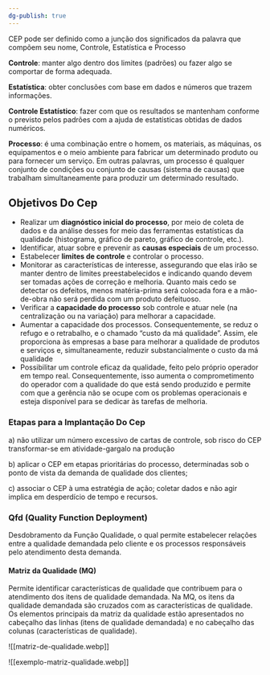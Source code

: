 ```yaml
---
dg-publish: true
---
```


CEP pode ser definido como a junção dos significados da palavra que compõem seu nome, Controle, Estatística e Processo

**Controle**: manter algo dentro dos limites (padrões) ou fazer algo se comportar de forma adequada.

**Estatística**: obter conclusões com base em dados e números que trazem informações.

**Controle Estatístico**: fazer com que os resultados se mantenham conforme o previsto pelos padrões com a ajuda de estatísticas obtidas de dados numéricos.

**Processo**: é uma combinação entre o homem, os materiais, as máquinas, os equipamentos e o meio ambiente para fabricar um determinado produto ou para fornecer um serviço. Em outras palavras, um processo é qualquer conjunto de condições ou conjunto de causas (sistema de causas) que trabalham simultaneamente para produzir um determinado resultado.

## Objetivos Do Cep

- Realizar um **diagnóstico inicial do processo**, por meio de coleta de dados e da análise desses for meio das ferramentas estatísticas da qualidade (histograma, gráfico de pareto, gráfico de controle, etc.).
- Identificar, atuar sobre e prevenir as **causas especiais** de um processo.
- Estabelecer **limites de controle** e controlar o processo.
- Monitorar as características de interesse, assegurando que elas irão se manter dentro de limites preestabelecidos e indicando quando devem ser tomadas ações de correção e melhoria. Quanto mais cedo se detectar os defeitos, menos matéria-prima será colocada fora e a mão-de-obra não será perdida com um produto defeituoso.
- Verificar a **capacidade do processo** sob controle e atuar nele (na centralização ou na variação) para melhorar a capacidade.
- Aumentar a capacidade dos processos. Consequentemente, se reduz o refugo e o retrabalho, e o chamado “custo da má qualidade”. Assim, ele proporciona às empresas a base para melhorar a qualidade de produtos e serviços e, simultaneamente, reduzir substancialmente o custo da má qualidade
- Possibilitar um controle eficaz da qualidade, feito pelo próprio operador em tempo real. Consequentemente, isso aumenta o comprometimento do operador com a qualidade do que está sendo produzido e permite com que a gerência não se ocupe com os problemas operacionais e esteja disponível para se dedicar às tarefas de melhoria.

### Etapas para a Implantação Do Cep

a) não utilizar um número excessivo de cartas de controle, sob risco do CEP transformar-se em atividade-gargalo na produção

b) aplicar o CEP em etapas prioritárias do processo, determinadas sob o ponto de vista da demanda de qualidade dos clientes;

c) associar o CEP à uma estratégia de ação; coletar dados e não agir implica em desperdício de tempo e recursos.

### Qfd (Quality Function Deployment)

Desdobramento da Função Qualidade, o qual permite estabelecer relações entre a qualidade demandada pelo cliente e os processos responsáveis pelo atendimento desta demanda.

#### Matriz da Qualidade (MQ)

Permite identificar características de qualidade que contribuem para o atendimento dos itens de qualidade demandada. Na MQ, os itens da qualidade demandada são cruzados com as características de qualidade. Os elementos principais da matriz da qualidade estão apresentados no cabeçalho das linhas (itens de qualidade demandada) e no cabeçalho das colunas (características de qualidade).

![[matriz-de-qualidade.webp]]

![[exemplo-matriz-qualidade.webp]]

